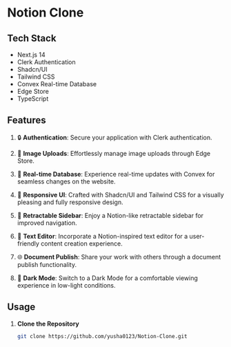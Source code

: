 # Notion Clone

## Tech Stack

- Next.js 14
- Clerk Authentication
- Shadcn/UI
- Tailwind CSS
- Convex Real-time Database
- Edge Store
- TypeScript

## Features

1. 🔒 **Authentication**: Secure your application with Clerk authentication.

2. 📸 **Image Uploads**: Effortlessly manage image uploads through Edge Store.

3. 🔄 **Real-time Database**: Experience real-time updates with Convex for seamless changes on the website.

4. 🎨 **Responsive UI**: Crafted with Shadcn/UI and Tailwind CSS for a visually pleasing and fully responsive design.

5. 📜 **Retractable Sidebar**: Enjoy a Notion-like retractable sidebar for improved navigation.

6. 📝 **Text Editor**: Incorporate a Notion-inspired text editor for a user-friendly content creation experience.

7. 🌐 **Document Publish**: Share your work with others through a document publish functionality.

8. 🌙 **Dark Mode**: Switch to a Dark Mode for a comfortable viewing experience in low-light conditions.

## Usage

1. **Clone the Repository**
   ```bash
   git clone https://github.com/yusha0123/Notion-Clone.git
   ```
